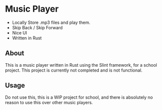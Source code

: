 # Music Player

- Locally Store .mp3 files and play them.
- Skip Back / Skip Forward
- Nice UI
- Written in Rust

## About

This is a music player written in Rust using the Slint framework, for a school project. This project is currently not completed and is not functional.

## Usage

Do not use this, this is a WIP project for school, and there is absolutely no reason to use this over other music players.
